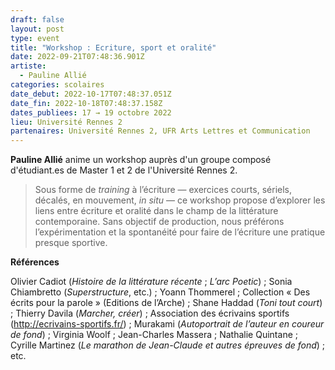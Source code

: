 ```yaml
---
draft: false
layout: post
type: event
title: "Workshop : Ecriture, sport et oralité"
date: 2022-09-21T07:48:36.901Z
artiste:
  - Pauline Allié
categories: scolaires
date_debut: 2022-10-17T07:48:37.051Z
date_fin: 2022-10-18T07:48:37.158Z
dates_publiees: 17 → 19 octobre 2022
lieu: Université Rennes 2
partenaires: Université Rennes 2, UFR Arts Lettres et Communication
---
```

**Pauline Allié** anime un workshop auprès d'un groupe composé d'étudiant.es de Master 1 et 2 de l'Université Rennes 2.

> Sous forme de *training* à l’écriture — exercices courts, sériels, décalés, en mouvement, *in situ* — ce workshop propose d’explorer les liens entre écriture et oralité dans le champ de la littérature contemporaine. Sans objectif de production, nous préférons l’expérimentation et la spontanéité pour faire de l’écriture une pratique presque sportive. 

**Références**

Olivier Cadiot (*Histoire de la littérature récente* ; *L’arc Poetic*) ; Sonia Chiambretto (*Superstructure*, etc.) ; Yoann Thommerel ; Collection « Des écrits pour la parole » (Editions de l’Arche) ; Shane Haddad (*Toni tout court*) ; Thierry Davila (*Marcher, créer*) ; Association des écrivains sportifs (<http://ecrivains-sportifs.fr/>) ; Murakami (*Autoportrait de l’auteur en coureur de fond*) ; Virginia Woolf ; Jean-Charles Massera ; Nathalie Quintane ; Cyrille Martinez (*Le marathon de Jean-Claude et autres épreuves de fond*) ; etc.